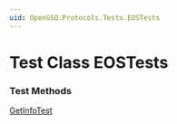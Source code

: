 ```yaml
---
uid: OpenGSQ.Protocols.Tests.EOSTests
---
```


# Test Class EOSTests

### Test Methods

<a href="/tests/EOSTests/GetInfoTest.html">GetInfoTest</a>

